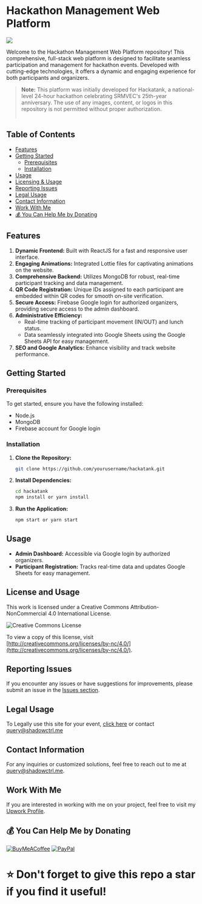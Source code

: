 # Hackathon Management Web Platform
![](https://github.com/user-attachments/assets/9d36a3f4-a49c-4837-803f-60b0fbad7c65)


Welcome to the Hackathon Management Web Platform repository! This comprehensive, full-stack web platform is designed to facilitate seamless participation and management for hackathon events. Developed with cutting-edge technologies, it offers a dynamic and engaging experience for both participants and organizers.
<br />
> **Note:** This platform was initially developed for Hackatank, a national-level 24-hour hackathon celebrating SRMVEC's 25th-year anniversary. The use of any images, content, or logos in this repository is not permitted without proper authorization.
<br /><br />
## Table of Contents

- [Features](#features)
- [Getting Started](#getting-started)
  - [Prerequisites](#prerequisites)
  - [Installation](#installation)
- [Usage](#usage)
- [Licensing & Usage](#license-and-usage)
- [Reporting Issues](#reporting-issues)
- [Legal Usage](#legal-usage)
- [Contact Information](#contact-information)
- [Work With Me](#work-with-me)
- [💰 You Can Help Me by Donating](#-you-can-help-me-by-donating)

## Features

1. **Dynamic Frontend:** Built with ReactJS for a fast and responsive user interface.
2. **Engaging Animations:** Integrated Lottie files for captivating animations on the website.
3. **Comprehensive Backend:** Utilizes MongoDB for robust, real-time participant tracking and data management.
4. **QR Code Registration:** Unique IDs assigned to each participant are embedded within QR codes for smooth on-site verification.
5. **Secure Access:** Firebase Google login for authorized organizers, providing secure access to the admin dashboard.
6. **Administrative Efficiency:**
    - Real-time tracking of participant movement (IN/OUT) and lunch status.
    - Data seamlessly integrated into Google Sheets using the Google Sheets API for easy management.
7. **SEO and Google Analytics:** Enhance visibility and track website performance.

## Getting Started

### Prerequisites

To get started, ensure you have the following installed:

- Node.js
- MongoDB
- Firebase account for Google login

### Installation

1. **Clone the Repository:**

    ```sh
    git clone https://github.com/yourusername/hackatank.git
    ```

2. **Install Dependencies:**

    ```sh
    cd hackatank
    npm install or yarn install
    ```

3. **Run the Application:**

    ```sh
    npm start or yarn start
    ```

## Usage

- **Admin Dashboard:** Accessible via Google login by authorized organizers.
- **Participant Registration:** Tracks real-time data and updates Google Sheets for easy management.

## License and Usage

This work is licensed under a Creative Commons Attribution-NonCommercial 4.0 International License. 

![Creative Commons License](https://i.creativecommons.org/l/by-nc/4.0/88x31.png)

To view a copy of this license, visit [http://creativecommons.org/licenses/by-nc/4.0/](http://creativecommons.org/licenses/by-nc/4.0/).

## Reporting Issues

If you encounter any issues or have suggestions for improvements, please submit an issue in the [Issues section](https://github.com/yourusername/hackathon-management-platform/issues).

## Legal Usage
To Legally use this site for your event, [click here](https://www.upwork.com/services/product/development-it-react-website-for-your-hackathon-event-1817556808465455243?ref=project_share) or contact query@shadowctrl.me 

## Contact Information

For any inquiries or customized solutions, feel free to reach out to me at query@shadowctrl.me.

## Work With Me

If you are interested in working with me on your project, feel free to visit my [Upwork Profile](https://upwork.com/freelancers/shadowctrl).

## 💰 You Can Help Me by Donating

[![BuyMeACoffee](https://img.shields.io/badge/Buy%20Me%20a%20Coffee-ffdd00?style=for-the-badge&logo=buy-me-a-coffee&logoColor=black)](https://buymeacoffee.com/shadowctrl) 
[![PayPal](https://img.shields.io/badge/PayPal-00457C?style=for-the-badge&logo=paypal&logoColor=white)](https://paypal.me/shadowctrl)


# ⭐️ Don't forget to give this repo a star if you find it useful!
